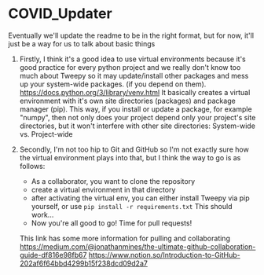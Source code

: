 # COVID_Updater

Eventually we'll update the readme to be in the right
format, but for now, it'll just be a way for us to
talk about basic things

1. Firstly, I think it's a good idea to use virtual environments
    because it's good practice for every python project
    and we really don't know too much about Tweepy so it
    may update/install other packages and mess up your system-wide
    packages. (if you depend on them).
    https://docs.python.org/3/library/venv.html
    It basically creates a virtual environment with it's own site directories
    (packages) and package manager (pip). This way, if you install or update
    a package, for example "numpy", then not only does your project depend
    only your project's site directories, but it won't interfere with other
    site directories: System-wide vs. Project-wide

2. Secondly, I'm not too hip to Git and GitHub so I'm not exactly sure
    how the virtual environment plays into that, but I think the way to
    go is as follows:
    - As a collaborator, you want to clone the repository
    - create a virtual environment in that directory
    - after activating the virtual env, you can either install Tweepy via
        pip yourself, or use
        `pip install -r requirements.txt`
        This should work...
    - Now you're all good to go! Time for pull requests!

    This link has some more information for pulling and collaborating
    https://medium.com/@jonathanmines/the-ultimate-github-collaboration-guide-df816e98fb67
    https://www.notion.so/Introduction-to-GitHub-202af6f64bbd4299b15f238dcd09d2a7
